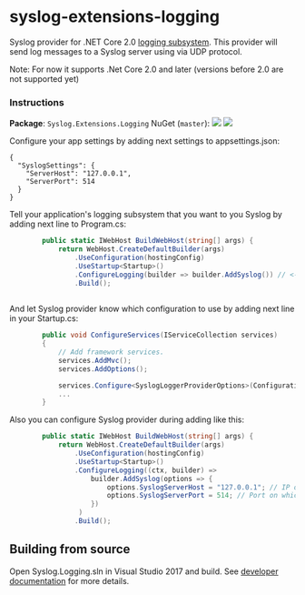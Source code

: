 # syslog-extensions-logging
Syslog provider for .NET Core 2.0 [logging subsystem](https://github.com/aspnet/Logging).
This provider will send log messages to a Syslog server using via UDP protocol.

Note: For now it supports .Net Core 2.0 and later (versions before 2.0 are not supported yet)

### Instructions

**Package**: `Syslog.Extensions.Logging`
NuGet (`master`): [![](http://img.shields.io/nuget/v/Syslog.Extensions.Logging.svg?style=flat-square)](http://www.nuget.org/packages/Syslog.Extensions.Logging) [![](http://img.shields.io/nuget/dt/Syslog.Extensions.Logging.svg?style=flat-square)](http://www.nuget.org/packages/Syslog.Extensions.Logging)

Configure your app settings by adding next settings to appsettings.json:

    {
      "SyslogSettings": {
        "ServerHost": "127.0.0.1",
        "ServerPort": 514
      }
    }

Tell your application's logging subsystem that you want to you Syslog by adding next line to Program.cs:

```csharp
        public static IWebHost BuildWebHost(string[] args) {
            return WebHost.CreateDefaultBuilder(args) 
                .UseConfiguration(hostingConfig)
                .UseStartup<Startup>()
                .ConfigureLogging(builder => builder.AddSyslog()) // <- Add this line
                .Build();
  
```

And let Syslog provider know which configuration to use by adding next line in your Startup.cs:

```csharp
        public void ConfigureServices(IServiceCollection services)
        {
            // Add framework services.
            services.AddMvc();
            services.AddOptions();

            services.Configure<SyslogLoggerProviderOptions>(Configuration.GetSection("SyslogSettings")); // <- Add this line
			...
        }
```

Also you can configure Syslog provider during adding like this:

```csharp
		public static IWebHost BuildWebHost(string[] args) {
            return WebHost.CreateDefaultBuilder(args) 
                .UseConfiguration(hostingConfig)
                .UseStartup<Startup>()
                .ConfigureLogging((ctx, builder) => 
					builder.AddSyslog(options => {
						options.SyslogServerHost = "127.0.0.1"; // IP of your Syslog Server
						options.SyslogServerPort = 514; // Port on which Syslog Server is listening
					})
				 )
                .Build();
```

## Building from source
Open Syslog.Logging.sln in Visual Studio 2017 and build.
See [developer documentation](https://github.com/aspnet/Home/wiki) for more details.